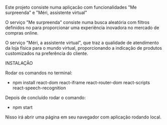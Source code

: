 Este projeto consiste numa apliçacão com funcionalidades "Me surpreenda" e "Méri, assistente virtual"

O serviço "Me surpreenda" consiste numa busca aleatória com filtros definidos no para proporcionar uma experiência inovadora no mercado de compras online.

O serviço "Méri, a assistente virtual", que traz a qualidade de atendimento da loja física para o mundo virtual, proporcionando a indicação de produtos customizados na preferência do cliente.

INSTALAÇÃO

Rodar os comandos no terminal:

- npm install react-dom react-iframe react-router-dom react-scripts react-speech-recognition

Depois de concluído rodar o comando:

- npm start

Nisso irá abrir uma página em seu navegador com aplicação rodando local.
